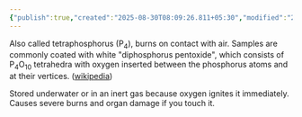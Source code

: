 ```yaml
---
{"publish":true,"created":"2025-08-30T08:09:26.811+05:30","modified":"2025-08-30T08:09:26.812+05:30","cssclasses":""}
---
```



Also called tetraphosphorus (P<sub>4</sub>), burns on contact with air. Samples are commonly coated with white "diphosphorus pentoxide", which consists of P<sub>4</sub>O<sub>10</sub> tetrahedra with oxygen inserted between the phosphorus atoms and at their vertices. ([wikipedia](https://en.wikipedia.org/w/index.php?title=White_phosphorus&oldid=1305393266))

Stored underwater or in an inert gas because oxygen ignites it immediately. Causes severe burns and organ damage if you touch it.
